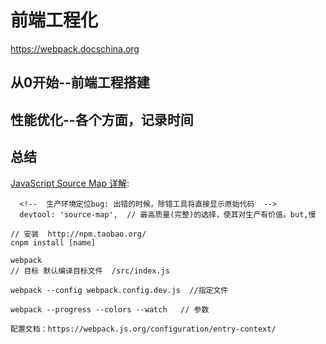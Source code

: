 # 前端工程化

https://webpack.docschina.org

## 从0开始--前端工程搭建

## 性能优化--各个方面，记录时间

## 总结

  [JavaScript Source Map 详解](http://www.ruanyifeng.com/blog/2013/01/javascript_source_map.html):
```
  <!--  生产环境定位bug: 出错的时候，除错工具将直接显示原始代码  -->
  devtool: 'source-map',  // 最高质量(完整)的选择，使其对生产有价值。but,慢

```

```
// 安装  http://npm.taobao.org/
cnpm install [name]

webpack
// 目标 默认编译目标文件  /src/index.js  

webpack --config webpack.config.dev.js  //指定文件

webpack --progress --colors --watch   // 参数

配置文档：https://webpack.js.org/configuration/entry-context/



```

